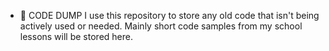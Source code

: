 - 👋 CODE DUMP
I use this repository to store any old code that isn't being actively used or needed. Mainly short code samples from my school lessons will be stored here.
